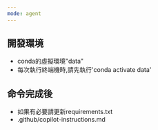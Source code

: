 ```yaml
---
mode: agent
---
```

## 開發環境
- conda的虛擬環境"data"
- 每次執行終端機時,請先執行'conda activate data'

## 命令完成後
- 如果有必要請更新requirements.txt
- .github/copilot-instructions.md